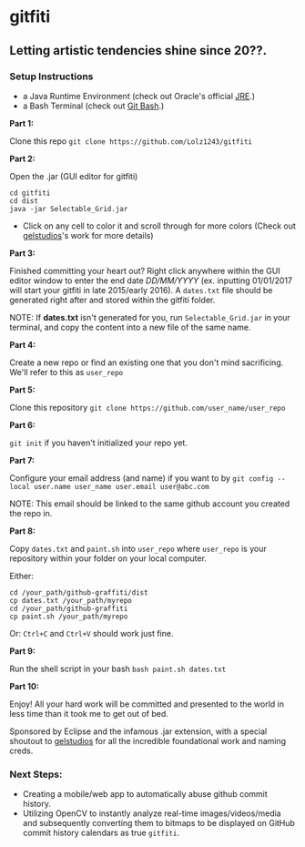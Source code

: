 # gitfiti

## **Letting artistic tendencies shine since 20??.**

### Setup Instructions
- a Java Runtime Environment (check out Oracle's official [JRE](https://www.oracle.com/technetwork/java/javase/downloads/jre8-downloads-2133155.html).)
- a Bash Terminal (check out [Git Bash](https://git-scm.com/downloads).)

**Part 1:**


Clone this repo
`git clone https://github.com/Lolz1243/gitfiti`

**Part 2:**


Open the .jar (GUI editor for gitfiti)
```
cd gitfiti
cd dist
java -jar Selectable_Grid.jar
```
- Click on any cell to color it and scroll through for more colors (Check out [gelstudios](https://github.com/gelstudios/gitfiti)'s work for more details)

**Part 3:**


Finished committing your heart out? Right click anywhere within the GUI editor window to enter the end date *DD/MM/YYYY* (ex. inputting 01/01/2017 will start your gitfiti in late 2015/early 2016). A `dates.txt` file should be generated right after and stored within the gitfiti folder.

NOTE: If **dates.txt** isn't generated for you, run `Selectable_Grid.jar` in your terminal, and copy the content into a new file of the same name. 

**Part 4:**


Create a new repo or find an existing one that you don't mind sacrificing. We'll refer to this as `user_repo`

**Part 5:**


Clone this repository
`git clone https://github.com/user_name/user_repo`

**Part 6:**


`git init` if you haven't initialized your repo yet.

**Part 7:**


Configure your email address (and name) if you want to by `git config --local user.name user_name user.email user@abc.com`

NOTE: This email should be linked to the same github account you created the repo in.

**Part 8:**


Copy `dates.txt` and `paint.sh` into `user_repo` where `user_repo` is your repository within your folder on your local computer.

Either:
```
cd /your_path/github-graffiti/dist
cp dates.txt /your_path/myrepo
cd /your_path/github-graffiti
cp paint.sh /your_path/myrepo
```
Or:
`Ctrl+C` and `Ctrl+V` should work just fine.

**Part 9:**


Run the shell script in your bash
`bash paint.sh dates.txt`

**Part 10:**


Enjoy! All your hard work will be committed and presented to the world in less time than it took me to get out of bed.


Sponsored by Eclipse and the infamous .jar extension, with a special shoutout to [gelstudios](https://github.com/gelstudios) for all the incredible foundational work and naming creds.


### Next Steps:
- Creating a mobile/web app to automatically abuse github commit history.
- Utilizing OpenCV to instantly analyze real-time images/videos/media and subsequently converting them to bitmaps to be displayed on GitHub commit history calendars as true `gitfiti`.
